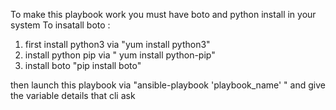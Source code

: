  To make this playbook work you must have boto and python install in your system 
 To insatall boto :
 1) first install python3 via "yum install python3"
 2) install python pip via " yum install python-pip"
 3) install boto "pip install boto"

 then launch this playbook via 
 "ansible-playbook 'playbook_name' " 
 and give the variable details that cli ask 
